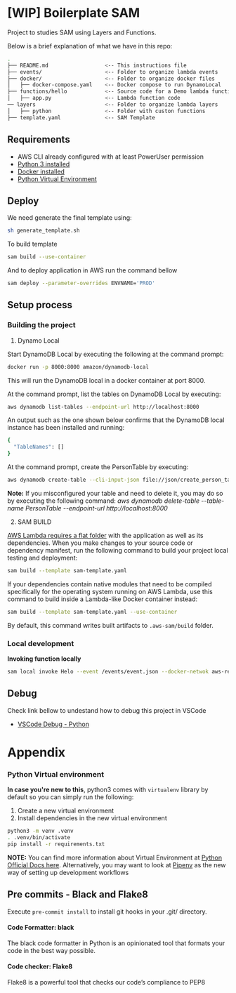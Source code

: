 # [WIP] Boilerplate SAM
Project to studies SAM using Layers and Functions.

Below is a brief explanation of what we have in this repo:

```bash
.
├── README.md                  <-- This instructions file
├── events/                    <-- Folder to organize lambda events
├── docker/                    <-- Folder to organize docker files
│   ├── docker-compose.yaml    <-- Docker compose to run DynamoLocal
├── functions/hello            <-- Source code for a Demo lambda function
│   ├── app.py                 <-- Lambda function code
── layers                      <-- Folder to organize lambda layers
│   ├── python                 <-- Folder with custon functions
├── template.yaml              <-- SAM Template

```
## Requirements

* AWS CLI already configured with at least PowerUser permission
* [Python 3 installed](https://www.python.org/downloads/)
* [Docker installed](https://www.docker.com/community-edition)
* [Python Virtual Environment](http://docs.python-guide.org/en/latest/dev/virtualenvs/)


## Deploy
We need generate the final template using:
```bash
sh generate_template.sh
```
To build template
```bash
sam build --use-container
```
And to deploy application in AWS run the command bellow
```bash
sam deploy --parameter-overrides ENVNAME='PROD'
```
## Setup process

### Building the project

1. Dynamo Local

Start DynamoDB Local by executing the following at the command prompt:
```bash
docker run -p 8000:8000 amazon/dynamodb-local
```
This will run the DynamoDB local in a docker container at port 8000.

At the command prompt, list the tables on DynamoDB Local by executing:
```bash
aws dynamodb list-tables --endpoint-url http://localhost:8000
```

An output such as the one shown below confirms that the DynamoDB local instance has been installed and running:
```bash
{
  "TableNames": []
}
```

At the command prompt, create the PersonTable by executing:
```bash
aws dynamodb create-table --cli-input-json file://json/create_person_table.json --endpoint-url http://localhost:8000
```
**Note:** If you misconfigured your table and need to delete it, you may do so by executing the following command:
        *aws dynamodb delete-table --table-name PersonTable --endpoint-url http://localhost:8000*

2. SAM BUILD

[AWS Lambda requires a flat folder](https://docs.aws.amazon.com/lambda/latest/dg/lambda-python-how-to-create-deployment-package.html) with the application as well as its dependencies. When you make changes to your source code or dependency manifest,
run the following command to build your project local testing and deployment:

```bash
sam build --template sam-template.yaml
```

If your dependencies contain native modules that need to be compiled specifically for the operating system running on AWS Lambda, use this command to build inside a Lambda-like Docker container instead:
```bash
sam build --template sam-template.yaml --use-container
```

By default, this command writes built artifacts to `.aws-sam/build` folder.

### Local development

**Invoking function locally**
```bash
sam local invoke Helo --event /events/event.json --docker-netwok aws-resources
```

## Debug

Check link bellow to undestand how to debug this project in VSCode
* [VSCode Debug - Python](https://github.com/aws/aws-toolkit-vscode/blob/master/docs/debugging-python-lambda-functions.md)

# Appendix

### Python Virtual environment
**In case you're new to this**, python3 comes with `virtualenv` library by default so you can simply run the following:

1. Create a new virtual environment
2. Install dependencies in the new virtual environment

```bash
python3 -m venv .venv
. .venv/bin/activate
pip install -r requirements.txt
```


**NOTE:** You can find more information about Virtual Environment at [Python Official Docs here](https://docs.python.org/3/tutorial/venv.html). Alternatively, you may want to look at [Pipenv](https://github.com/pypa/pipenv) as the new way of setting up development workflows

## Pre commits - Black and Flake8

Execute `pre-commit install` to install git hooks in your .git/ directory.

#### Code Formatter: black
The black code formatter in Python is an opinionated tool that formats your code in the best way possible.

#### Code checker: Flake8
Flake8 is a powerful tool that checks our code’s compliance to PEP8
